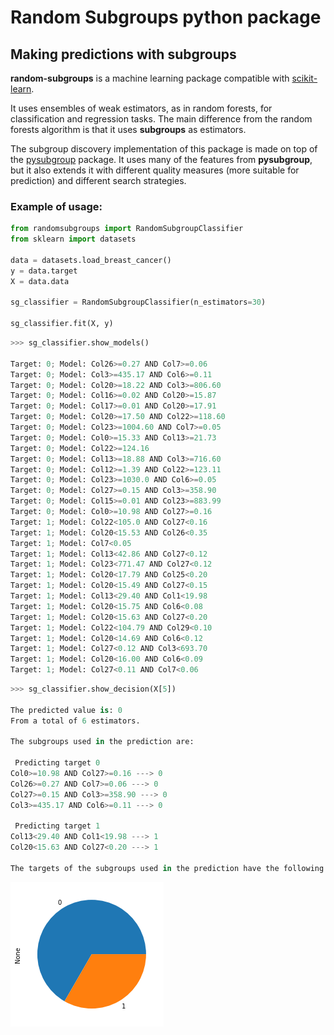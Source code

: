 # Random Subgroups python package

## Making predictions with subgroups

**random-subgroups** is a machine learning package compatible with [scikit-learn](https://scikit-learn.org).

It uses ensembles of weak estimators, as in random forests, for classification and
regression tasks. The main difference from the random forests algorithm is that
it uses **subgroups** as estimators.

The subgroup discovery implementation of this package is made on top of the 
[pysubgroup](https://github.com/flemmerich/pysubgroup/) package. It uses many of the features 
from **pysubgroup**, but it also extends it with different quality
measures (more suitable for prediction) and different search strategies.


### Example of usage:
```python
from randomsubgroups import RandomSubgroupClassifier
from sklearn import datasets

data = datasets.load_breast_cancer()
y = data.target
X = data.data

sg_classifier = RandomSubgroupClassifier(n_estimators=30)

sg_classifier.fit(X, y)
```

```python
>>> sg_classifier.show_models()

Target: 0; Model: Col26>=0.27 AND Col7>=0.06
Target: 0; Model: Col3>=435.17 AND Col6>=0.11
Target: 0; Model: Col20>=18.22 AND Col3>=806.60
Target: 0; Model: Col16>=0.02 AND Col20>=15.87
Target: 0; Model: Col17>=0.01 AND Col20>=17.91
Target: 0; Model: Col20>=17.50 AND Col22>=118.60
Target: 0; Model: Col23>=1004.60 AND Col7>=0.05
Target: 0; Model: Col0>=15.33 AND Col13>=21.73
Target: 0; Model: Col22>=124.16
Target: 0; Model: Col13>=18.88 AND Col3>=716.60
Target: 0; Model: Col12>=1.39 AND Col22>=123.11
Target: 0; Model: Col23>=1030.0 AND Col6>=0.05
Target: 0; Model: Col27>=0.15 AND Col3>=358.90
Target: 0; Model: Col15>=0.01 AND Col23>=883.99
Target: 0; Model: Col0>=10.98 AND Col27>=0.16
Target: 1; Model: Col22<105.0 AND Col27<0.16
Target: 1; Model: Col20<15.53 AND Col26<0.35
Target: 1; Model: Col7<0.05
Target: 1; Model: Col13<42.86 AND Col27<0.12
Target: 1; Model: Col23<771.47 AND Col27<0.12
Target: 1; Model: Col20<17.79 AND Col25<0.20
Target: 1; Model: Col20<15.49 AND Col27<0.15
Target: 1; Model: Col13<29.40 AND Col1<19.98
Target: 1; Model: Col20<15.75 AND Col6<0.08
Target: 1; Model: Col20<15.63 AND Col27<0.20
Target: 1; Model: Col22<104.79 AND Col29<0.10
Target: 1; Model: Col20<14.69 AND Col6<0.12
Target: 1; Model: Col27<0.12 AND Col3<693.70
Target: 1; Model: Col20<16.00 AND Col6<0.09
Target: 1; Model: Col27<0.11 AND Col7<0.06
```

```python
>>> sg_classifier.show_decision(X[5])

The predicted value is: 0
From a total of 6 estimators.

The subgroups used in the prediction are:

 Predicting target 0
Col0>=10.98 AND Col27>=0.16 ---> 0
Col26>=0.27 AND Col7>=0.06 ---> 0
Col27>=0.15 AND Col3>=358.90 ---> 0
Col3>=435.17 AND Col6>=0.11 ---> 0

 Predicting target 1
Col13<29.40 AND Col1<19.98 ---> 1
Col20<15.63 AND Col27<0.20 ---> 1

The targets of the subgroups used in the prediction have the following distribution:
```
![output](example.png)